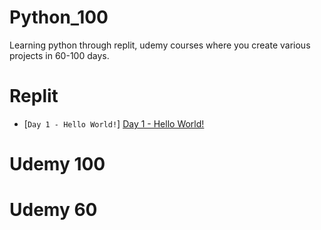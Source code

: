 # Python_100
Learning python through replit, udemy courses where you create various projects in 60-100 days. 

# Replit
* [`Day 1 - Hello World!`] <a href="Day 1 - Hello World!">Day 1 - Hello World!</a>

# Udemy 100

# Udemy 60
